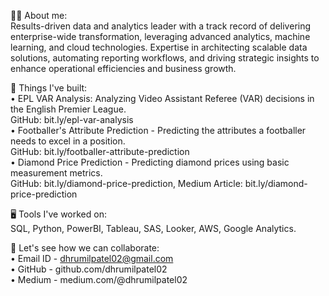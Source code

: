 👦🏻 About me:  
Results-driven data and analytics leader with a track record of delivering enterprise-wide transformation, leveraging advanced analytics, machine learning, and cloud technologies. Expertise in architecting scalable data solutions, automating reporting workflows, and driving strategic insights to enhance operational efficiencies and business growth.
  
💼 Things I've built:  
• EPL VAR Analysis: Analyzing Video Assistant Referee (VAR) decisions in the English Premier League.  
GitHub: bit.ly/epl-var-analysis  
• Footballer's Attribute Prediction - Predicting the attributes a footballer needs to excel in a position.  
GitHub: bit.ly/footballer-attribute-prediction  
• Diamond Price Prediction - Predicting diamond prices using basic measurement metrics.  
GitHub: bit.ly/diamond-price-prediction, Medium Article: bit.ly/diamond-price-prediction  
  
🖥️ Tools I've worked on:  
SQL, Python, PowerBI, Tableau, SAS, Looker, AWS, Google Analytics.
  
🤝 Let's see how we can collaborate:  
• Email ID - dhrumilpatel02@gmail.com  
• GitHub - github.com/dhrumilpatel02  
• Medium - medium.com/@dhrumilpatel02
